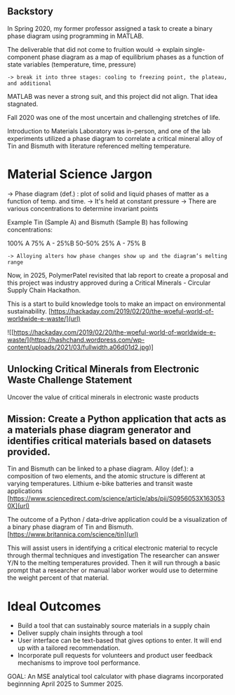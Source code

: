 ## Backstory

In Spring 2020, my former professor assigned a task to create a binary phase diagram using programming in MATLAB.

The deliverable that did not come to fruition would
-> explain single-component phase diagram as a map of equilibrium phases as a function of state variables (temperature, time, pressure)

	-> break it into three stages: cooling to freezing point, the plateau, and additional 

MATLAB was never a strong suit, and this project did not align. That idea stagnated.

Fall 2020 was one of the most uncertain and challenging stretches of life. 

Introduction to Materials Laboratory was in-person, and one of the lab experiments utilized a phase diagram to correlate a critical mineral alloy of Tin and Bismuth with literature referenced melting temperature.

# Material Science Jargon

-> Phase diagram (def.) : plot of solid and liquid phases of matter as a function of temp. and time.
-> It's held at constant pressure
-> There are various concentrations to determine invariant points 

Example Tin (Sample A) and Bismuth (Sample B) has following concentrations: 

100% A
75% A - 25%B
50-50%
25% A - 75% B

	-> Alloying alters how phase changes show up and the diagram’s melting range


Now, in 2025, PolymerPatel revisited that lab report to create a proposal and this project was industry approved during a Critical Minerals - Circular Supply Chain Hackathon.

This is a start to build knowledge tools to make an impact on environmental sustainability. [https://hackaday.com/2019/02/20/the-woeful-world-of-worldwide-e-waste/](url)

![[https://hackaday.com/2019/02/20/the-woeful-world-of-worldwide-e-waste/](https://hashchand.wordpress.com/wp-content/uploads/2021/03/fullwidth.a06d01d2.jpg)]

## Unlocking Critical Minerals from Electronic Waste Challenge Statement

Uncover the value of critical minerals in electronic waste products


## Mission: Create a Python application that acts as a materials phase diagram generator and identifies critical materials based on datasets provided.

Tin and Bismuth can be linked to a phase diagram. 
Alloy (def.): a composition of two elements, and the atomic structure is different at varying temperatures.
Lithium e-bike batteries and transit waste applications [https://www.sciencedirect.com/science/article/abs/pii/S0956053X1630530X](url)

The outcome of a Python / data-drive application could be a visualization of a binary phase diagram of Tin and Bismuth. [https://www.britannica.com/science/tin](url)

This will assist users in identifying a critical electronic material to recycle through thermal techniques and investigation
The researcher can answer Y/N to the melting temperatures provided. 
Then it will run through a basic prompt that a researcher or manual labor worker would use to determine the weight percent of that material.

# Ideal Outcomes

- Build a tool that can sustainably source materials in a supply chain
- Deliver supply chain insights through a tool
- User interface can be text-based that gives options to enter. It will end up with a tailored recommendation.
- Incorporate pull requests for volunteers and product user feedback mechanisms to improve tool performance.






GOAL: An MSE analytical tool calculator with phase diagrams incorporated beginnning April 2025 to Summer 2025.

